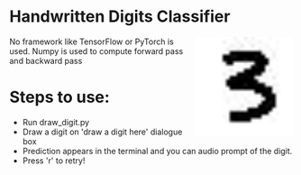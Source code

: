 # Handwritten Digits Classifier


<img src="3.jpg" width="35%" align="right" title="Handwritten Digit 3">

No framework like TensorFlow or PyTorch is used. Numpy is used to compute forward pass and backward pass


# Steps to use:

- Run draw_digit.py 
- Draw a digit on 'draw a digit here' dialogue box
- Prediction appears in the terminal and you can audio prompt of the digit.
- Press 'r' to retry!

  
